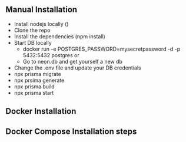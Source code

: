 ## Manual Installation
- Install nodejs locally ()
- Clone the repo
- Install the dependencies (npm install)
- Start DB locally
    -  docker run -e POSTGRES_PASSWORD=mysecretpassword  -d -p 5432:5432 postgres
    or
    -  Go to neon.db and get yourself a new db
- Change the .env file and update your DB credentials
- npx prisma migrate
- npx prsima generate
- npx prisma build
- npx prisma start

## Docker Installation



## Docker Compose Installation steps
